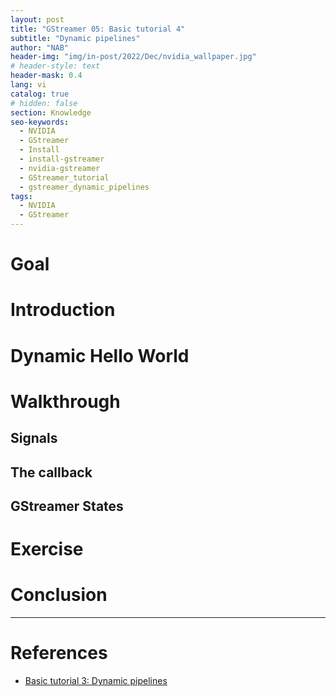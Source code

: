 ```yaml
---
layout: post
title: "GStreamer 05: Basic tutorial 4"
subtitle: "Dynamic pipelines"
author: "NAB"
header-img: "img/in-post/2022/Dec/nvidia_wallpaper.jpg"
# header-style: text
header-mask: 0.4
lang: vi
catalog: true
# hidden: false
section: Knowledge
seo-keywords:
  - NVIDIA
  - GStreamer
  - Install
  - install-gstreamer
  - nvidia-gstreamer
  - GStreamer_tutorial
  - gstreamer_dynamic_pipelines
tags:
  - NVIDIA
  - GStreamer
---
```


# Goal

# Introduction

# Dynamic Hello World

# Walkthrough

## Signals

## The callback

## GStreamer States

# Exercise

# Conclusion

----

# References

* [Basic tutorial 3: Dynamic pipelines](https://gstreamer.freedesktop.org/documentation/tutorials/basic/dynamic-pipelines.html?gi-language=c)
